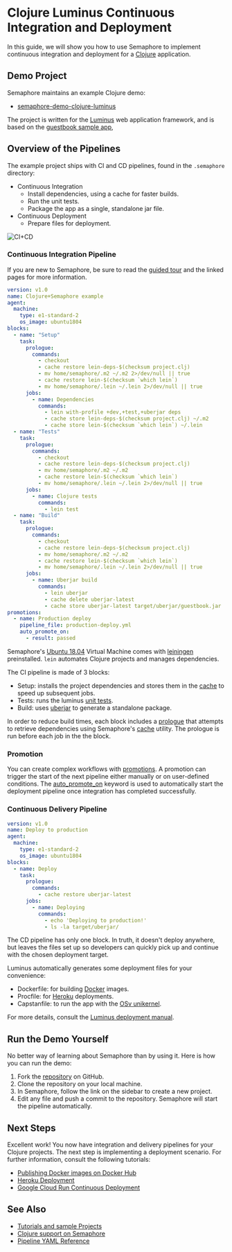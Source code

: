 # Clojure Luminus Continuous Integration and Deployment

In this guide, we will show you how to use Semaphore to implement
continuous integration and deployment for a
[Clojure](https://clojure.org/) application.

## Demo Project

Semaphore maintains an example Clojure demo:

  - [semaphore-demo-clojure-luminus](https://github.com/semaphoreci-demos/semaphore-demo-clojure-luminus)

The project is written for the [Luminus](http://www.luminusweb.net/) web 
application framework, and is based on the 
[guestbook sample app](http://www.luminusweb.net/docs#guestbook_application),

## Overview of the Pipelines

The example project ships with CI and CD pipelines, found in 
the `.semaphore` directory:

  - Continuous Integration
      - Install dependencies, using a cache for faster builds.
      - Run the unit tests.
      - Package the app as a single, standalone jar file.
  - Continuous Deployment
      - Prepare files for deployment.

![CI+CD](https://raw.githubusercontent.com/TomFern/semaphore-demo-clojure-luminus/master/.semaphore/semaphore-demo-clojure-luminus-cicd.png)


### Continuous Integration Pipeline

If you are new to Semaphore, be sure to read the 
[guided tour](https://docs.semaphoreci.com/category/56-guided-tour) 
and the linked pages for more information.

``` yaml
version: v1.0
name: Clojure+Semaphore example
agent:
  machine:
    type: e1-standard-2
    os_image: ubuntu1804
blocks:
  - name: "Setup"
    task:
      prologue:
        commands:
          - checkout
          - cache restore lein-deps-$(checksum project.clj)
          - mv home/semaphore/.m2 ~/.m2 2>/dev/null || true
          - cache restore lein-$(checksum `which lein`)
          - mv home/semaphore/.lein ~/.lein 2>/dev/null || true
      jobs:
        - name: Dependencies
          commands:
            - lein with-profile +dev,+test,+uberjar deps
            - cache store lein-deps-$(checksum project.clj) ~/.m2
            - cache store lein-$(checksum `which lein`) ~/.lein
  - name: "Tests"
    task:
      prologue:
        commands:
          - checkout
          - cache restore lein-deps-$(checksum project.clj)
          - mv home/semaphore/.m2 ~/.m2
          - cache restore lein-$(checksum `which lein`)
          - mv home/semaphore/.lein ~/.lein 2>/dev/null || true
      jobs:
        - name: Clojure tests
          commands:
            - lein test
  - name: "Build"
    task:
      prologue:
        commands:
          - checkout
          - cache restore lein-deps-$(checksum project.clj)
          - mv home/semaphore/.m2 ~/.m2
          - cache restore lein-$(checksum `which lein`)
          - mv home/semaphore/.lein ~/.lein 2>/dev/null || true
      jobs:
        - name: Uberjar build
          commands:
            - lein uberjar
            - cache delete uberjar-latest
            - cache store uberjar-latest target/uberjar/guestbook.jar
promotions:
  - name: Production deploy
    pipeline_file: production-deploy.yml
    auto_promote_on:
      - result: passed
```

Semaphore's
[Ubuntu 18.04](https://docs.semaphoreci.com/article/32-ubuntu-1804-image)
Virtual Machine comes with [leiningen](https://leiningen.org/)
preinstalled. `lein` automates Clojure projects and manages
dependencies.

The CI pipeline is made of 3 blocks:

  - Setup: installs the project dependencies and stores them in the
    [cache](https://docs.semaphoreci.com/article/54-toolbox-reference#cache)
    to speed up subsequent jobs.
  - Tests: runs the luminus 
    [unit tests](http://www.luminusweb.net/docs/testing.html).
  - Build: uses [uberjar](https://imagej.net/Uber-JAR) to generate a
    standalone package.

In order to reduce build times, each block includes a 
[prologue](https://docs.semaphoreci.com/article/50-pipeline-yaml#prologue)
that attempts to retrieve dependencies using Semaphore's
[cache](https://docs.semaphoreci.com/article/54-toolbox-reference#cache)
utility.
The prologue is run before each job in the the block.

### Promotion

You can create complex workflows with
[promotions](https://docs.semaphoreci.com/article/67-deploying-with-promotions).
A promotion can trigger the start of the next pipeline either manually
or on user-defined conditions. The
[auto_promote_on](https://docs.semaphoreci.com/article/50-pipeline-yaml#auto_promote_on)
keyword is used to automatically start the deployment pipeline once
integration has completed successfully.

### Continuous Delivery Pipeline

``` yaml
version: v1.0
name: Deploy to production
agent:
  machine:
    type: e1-standard-2
    os_image: ubuntu1804
blocks:
  - name: Deploy
    task:
      prologue:
        commands:
          - cache restore uberjar-latest
      jobs:
        - name: Deploying
          commands:
            - echo 'Deploying to production!'
            - ls -la target/uberjar/
```

The CD pipeline has only one block. In truth, it doesn't deploy anywhere,
but leaves the files set up so developers can quickly
pick up and continue with the chosen deployment target.

Luminus automatically generates some deployment files for your
convenience:

  - Dockerfile: for building [Docker](https://www.docker.com/) images.
  - Procfile: for [Heroku](https://www.heroku.com) deployments.
  - Capstanfile: to run the app with the 
    [OSv unikernel](http://osv.io/).

For more details, consult the 
[Luminus deployment manual](http://www.luminusweb.net/docs/deployment.html).

## Run the Demo Yourself

No better way of learning about Semaphore than by using it. Here is how
you can run the demo:

1.  Fork the
    [repository](https://github.com/semaphoreci-demos/semaphore-demo-clojure-luminus)
    on GitHub.
2.  Clone the repository on your local machine.
3.  In Semaphore, follow the link on the sidebar to create a new
    project.
4.  Edit any file and push a commit to the repository. Semaphore will
    start the pipeline automatically.

## Next Steps

Excellent work\! You now have integration and delivery pipelines for
your Clojure projects. The next step is implementing a deployment scenario. 
For further information, consult the following tutorials:

  - [Publishing Docker images on Docker Hub](https://docs.semaphoreci.com/article/70-dockerhub)
  - [Heroku Deployment](https://docs.semaphoreci.com/article/100-heroku-deployment)
  - [Google Cloud Run Continuous Deployment](https://docs.semaphoreci.com/article/128-google-cloud-run-cicd)

## See Also

  - [Tutorials and sample Projects](https://docs.semaphoreci.com/article/123-tutorials-and-example-projects)
  - [Clojure support on Semaphore](https://docs.semaphoreci.com/article/112-language-clojure)
  - [Pipeline YAML Reference](https://docs.semaphoreci.com/article/50-pipeline-yaml)
